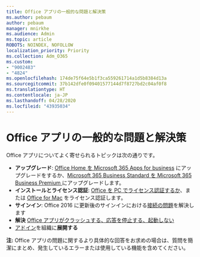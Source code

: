 ```yaml
---
title: Office アプリの一般的な問題と解決策
ms.author: pebaum
author: pebaum
manager: mnirkhe
ms.audience: Admin
ms.topic: article
ROBOTS: NOINDEX, NOFOLLOW
localization_priority: Priority
ms.collection: Adm_O365
ms.custom:
- "9002483"
- "4824"
ms.openlocfilehash: 174de75f64e5b1f3ca559261714a1d5b8384d13a
ms.sourcegitcommit: 37b142dfe0f09401577144d7f8727bd2c04af0f8
ms.translationtype: HT
ms.contentlocale: ja-JP
ms.lasthandoff: 04/28/2020
ms.locfileid: "43935034"
---
```

# <a name="common-issues-and-resolutions-with-office-apps"></a>Office アプリの一般的な問題と解決策

Office アプリについてよく寄せられるトピックは次の通りです。

- **アップグレード**: [Office Home を Microsoft 365 Apps for business](https://support.office.com/article/how-do-i-upgrade-office-ee68f6cf-422f-464a-82ec-385f65391350#OfficeVersion=Office_365_subscription) にアップグレードをするか、[Microsoft 365 Business Standard を Microsoft 365 Business Premium ](https://docs.microsoft.com/microsoft-365/business/migrate-to-microsoft-365-business)にアップグレードします。
- **インストールとライセンス認証**: [Office を PC でライセンス認証するか](https://support.office.com/article/activate-office-5bd38f38-db92-448b-a982-ad170b1e187e)、または [Office for Mac](https://support.office.com/article/activate-office-for-mac-7f6646b1-bb14-422a-9ad4-a53410fcefb2) をライセンス認証します。
- **サインイン**: Office 2016 に更新後のサインインにおける[接続の問題](https://docs.microsoft.com/office365/troubleshoot/authentication/connection-issue-when-sign-in-office-2016)を解決します
- **解決** [Office アプリがクラッシュする、応答を停止する、起動しない](https://docs.microsoft.com/alchemyinsights/office-apps-don't-launch-start)
- [アドイン](https://docs.microsoft.com/microsoft-365/admin/manage/manage-deployment-of-add-ins?view=o365-worldwide)を組織に**展開する**

**注:** Office アプリの問題に関するより具体的な回答をお求めの場合は、質問を簡潔にまとめ、発生しているエラーまたは使用している機能を含めてください。
